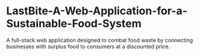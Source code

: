# LastBite-A-Web-Application-for-a-Sustainable-Food-System
A full-stack web application designed to combat food waste by connecting businesses with surplus food to consumers at a discounted price.
